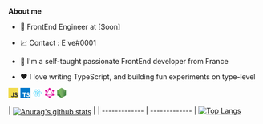 <br />

**About me**

- 💼 FrontEnd Engineer at [Soon]

- 📈 Contact : E ve#0001

- 🌺 I'm a self-taught passionate FrontEnd developer from France 

- ❤️ I love writing TypeScript, and building fun experiments on type-level

<code><img height="20" alt="javascript" src="https://raw.githubusercontent.com/github/explore/80688e429a7d4ef2fca1e82350fe8e3517d3494d/topics/javascript/javascript.png"></code>
<code><img height="20" alt="typescript" src="https://raw.githubusercontent.com/github/explore/80688e429a7d4ef2fca1e82350fe8e3517d3494d/topics/typescript/typescript.png"></code>
<code><img height="20" alt="react" src="https://raw.githubusercontent.com/github/explore/80688e429a7d4ef2fca1e82350fe8e3517d3494d/topics/react/react.png"></code>
<code><img height="20" alt="graphql" src="https://raw.githubusercontent.com/github/explore/5c058a388828bb5fde0bcafd4bc867b5bb3f26f3/topics/graphql/graphql.png"></code>
<code><img height="20" alt="nodejs" src="https://raw.githubusercontent.com/github/explore/80688e429a7d4ef2fca1e82350fe8e3517d3494d/topics/nodejs/nodejs.png"></code>    


| <a href="https://github.com/oO0Eve0Oo/github-readme-stats"><img align="center" src="https://github-readme-stats.vercel.app/api?username=oO0Eve0Oo&show_icons=true&include_all_commits=true&theme=buefy&hide_border=true" alt="Anurag's github stats" /></a> | 
| ------------- | ------------- |
[![Top Langs](https://github-readme-stats.vercel.app/api/top-langs/?username=dictateurfou&layout=compact)](https://github.com/anuraghazra/github-readme-stats)
